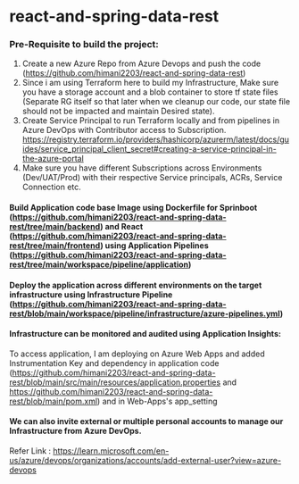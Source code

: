 # react-and-spring-data-rest

### Pre-Requisite to build the project:

1) Create a new Azure Repo from Azure Devops and push the code (https://github.com/himani2203/react-and-spring-data-rest)
2) Since i am using Terraform here to build my Infrastructure, Make sure you have a storage account and a blob container to store tf state files (Separate RG itself so that later when we cleanup our code, our state file should not be impacted and maintain Desired state).
3) Create Service Principal to run Terraform locally and from pipelines in Azure DevOps with Contributor access to Subscription.
https://registry.terraform.io/providers/hashicorp/azurerm/latest/docs/guides/service_principal_client_secret#creating-a-service-principal-in-the-azure-portal
4) Make sure you have different Subscriptions across Environments (Dev/UAT/Prod) with their respective Service principals, ACRs, Service Connection etc.


#### Build Application code base Image using Dockerfile for Sprinboot (https://github.com/himani2203/react-and-spring-data-rest/tree/main/backend) and React (https://github.com/himani2203/react-and-spring-data-rest/tree/main/frontend) using Application Pipelines (https://github.com/himani2203/react-and-spring-data-rest/tree/main/workspace/pipeline/application)

#### Deploy the application across different environments on the target infrastructure using Infrastructure Pipeline (https://github.com/himani2203/react-and-spring-data-rest/blob/main/workspace/pipeline/infrastructure/azure-pipelines.yml)

#### Infrastructure can be monitored and audited using Application Insights:
To access application, I am deploying on Azure Web Apps and added Instrumentation Key and dependency in application code (https://github.com/himani2203/react-and-spring-data-rest/blob/main/src/main/resources/application.properties and https://github.com/himani2203/react-and-spring-data-rest/blob/main/pom.xml) and in Web-Apps's app_setting

#### We can also invite external or multiple personal accounts to manage our Infrastructure from Azure DevOps.

Refer Link : https://learn.microsoft.com/en-us/azure/devops/organizations/accounts/add-external-user?view=azure-devops




